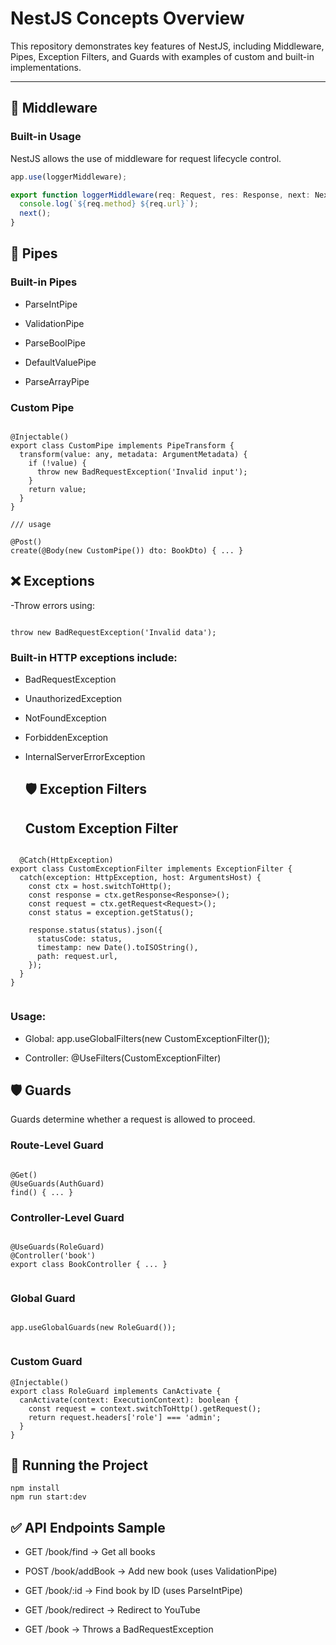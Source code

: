 # NestJS Concepts Overview

This repository demonstrates key features of NestJS, including Middleware, Pipes, Exception Filters, and Guards with examples of custom and built-in implementations.

---

## 🚀 Middleware

### Built-in Usage

NestJS allows the use of middleware for request lifecycle control.

```ts
app.use(loggerMiddleware);

export function loggerMiddleware(req: Request, res: Response, next: NextFunction) {
  console.log(`${req.method} ${req.url}`);
  next();
}

```
## 🧪 Pipes

### Built-in Pipes

- ParseIntPipe

- ValidationPipe

- ParseBoolPipe

- DefaultValuePipe

- ParseArrayPipe


### Custom Pipe

```

@Injectable()
export class CustomPipe implements PipeTransform {
  transform(value: any, metadata: ArgumentMetadata) {
    if (!value) {
      throw new BadRequestException('Invalid input');
    }
    return value;
  }
}

/// usage

@Post()
create(@Body(new CustomPipe()) dto: BookDto) { ... }

```
## ❌ Exceptions

-Throw errors using:

```

throw new BadRequestException('Invalid data');

```

### Built-in HTTP exceptions include:

- BadRequestException

- UnauthorizedException

- NotFoundException

- ForbiddenException

- InternalServerErrorException

  ## 🛡 Exception Filters

  ## Custom Exception Filter

```

  @Catch(HttpException)
export class CustomExceptionFilter implements ExceptionFilter {
  catch(exception: HttpException, host: ArgumentsHost) {
    const ctx = host.switchToHttp();
    const response = ctx.getResponse<Response>();
    const request = ctx.getRequest<Request>();
    const status = exception.getStatus();

    response.status(status).json({
      statusCode: status,
      timestamp: new Date().toISOString(),
      path: request.url,
    });
  }
}


```


### Usage:

- Global: app.useGlobalFilters(new CustomExceptionFilter());

- Controller: @UseFilters(CustomExceptionFilter)

## 🛡 Guards

Guards determine whether a request is allowed to proceed.

### Route-Level Guard

```

@Get()
@UseGuards(AuthGuard)
find() { ... }

```
### Controller-Level Guard

```

@UseGuards(RoleGuard)
@Controller('book')
export class BookController { ... }


```

### Global Guard

```

app.useGlobalGuards(new RoleGuard());


```

### Custom Guard

```
@Injectable()
export class RoleGuard implements CanActivate {
  canActivate(context: ExecutionContext): boolean {
    const request = context.switchToHttp().getRequest();
    return request.headers['role'] === 'admin';
  }
}

```

## 📌 Running the Project

```
npm install
npm run start:dev

```

## ✅ API Endpoints Sample

- GET /book/find → Get all books

- POST /book/addBook → Add new book (uses ValidationPipe)

- GET /book/:id → Find book by ID (uses ParseIntPipe)

- GET /book/redirect → Redirect to YouTube

- GET /book → Throws a BadRequestException



